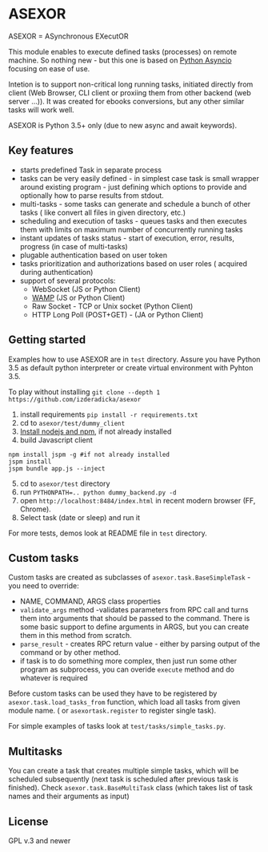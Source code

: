 ASEXOR
======

ASEXOR = ASynchronous EXecutOR

This module enables to execute defined tasks (processes) on remote machine. So nothing new - but this one 
is based on  [Python Asyncio](https://docs.python.org/3/library/asyncio.html) focusing on ease of use.

Intetion is to support non-critical long running tasks, initiated directly from client (Web Browser, CLI client 
or proxiing them from other backend (web server ...)). It was created for ebooks conversions, but any 
other similar tasks will work well. 

ASEXOR is Python 3.5+ only (due to new async and await keywords).

Key features
------------

- starts predefined Task in separate process
- tasks can be very easily defined - in simplest case task is small wrapper around existing program - just defining
  which options to provide and optionally how to parse results from stdout.
- multi-tasks - some tasks can generate and schedule a bunch of other tasks ( like convert all files in 
  given directory, etc.) 
- scheduling and execution of tasks -  queues tasks and then executes them with limits on maximum number
  of concurrently running tasks
- instant updates of tasks status - start of execution, error, results, progress (in case of multi-tasks)
- plugable authentication based on user token
- tasks prioritization and authorizations based on user roles ( acquired during authentication)
- support of several protocols:
  * WebSocket (JS or Python Client)
  * [WAMP](http://wamp-proto.org/) (JS or Python Client)
  * Raw Socket - TCP or Unix socket (Python Client)
  * HTTP Long Poll (POST+GET) - (JA or Python Client) 

Getting started
---------------
Examples how to use ASEXOR are in `test` directory. Assure you have Python 3.5 as default python 
interpreter or create virtual environment with Pyhton 3.5.

To play without installing `git clone --depth 1 https://github.com/izderadicka/asexor`

1. install requirements `pip install -r requirements.txt`
2. cd to `asexor/test/dummy_client`
3. [Install nodejs and npm](https://nodejs.org/en/download/), if not already installed
4. build  Javascript client
  ```
  npm install jspm -g #if not already installed
  jspm install
  jspm bundle app.js --inject
  ```
5. cd to `asexor/test` directory
6. run `PYTHONPATH=.. python dummy_backend.py -d` 
7. open `http://localhost:8484/index.html` in recent modern browser (FF, Chrome).
8. Select task (date or sleep) and run it

For more tests, demos look at README file in `test` directory.

Custom tasks
------------
Custom tasks are created as subclasses of `asexor.task.BaseSimpleTask` - you need to override:
- NAME, COMMAND, ARGS class properties
- `validate_args` method -validates parameters from RPC call and turns them into arguments that should be 
  passed to the command.  There is some basic support to define arguments in ARGS, but you can create them 
  in this method from scratch.
- `parse_result` - creates RPC return value - either by parsing output of the command or by other method.
- if task is to do something more complex, then just run some other program as subprocess, you can 
  overide `execute` method and do whatever is required 

Before custom tasks can be used they have to be registered by `asexor.task.load_tasks_from` function, 
which load all tasks from given module name. ( or `asexortask.register` to register single task).

For simple examples of tasks look at `test/tasks/simple_tasks.py`.

Multitasks
----------
You can create a task that creates multiple simple tasks, which will be scheduled subsequently 
(next task is scheduled after previous task is finished).
Check `asexor.task.BaseMultiTask` class (which takes list of task names and their arguments as input)

License
-------
GPL v.3 and newer




